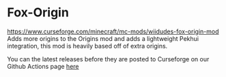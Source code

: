# Fox-Origin
https://www.curseforge.com/minecraft/mc-mods/wiidudes-fox-origin-mod Adds more origins to the Origins mod and adds a lightweight Pekhui integration, this mod is heavily based off of extra origins.

You can the latest releases before they are posted to Curseforge on our Github Actions page [here](https://nightly.link/Developer-Doge/Fox-Origin/actions/runs/1726558885/Package.zip)
